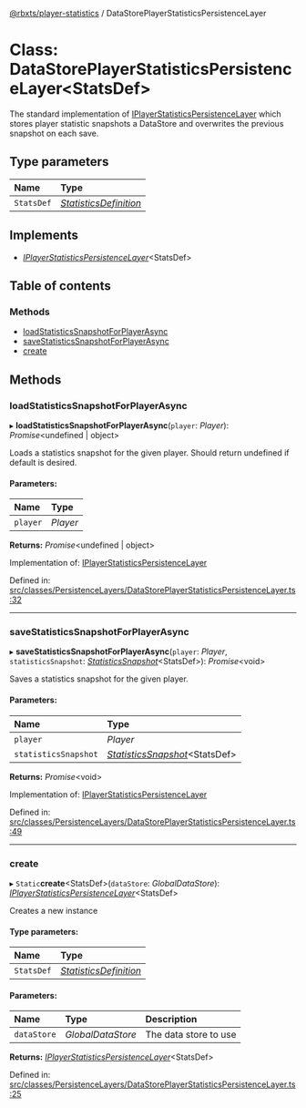 [@rbxts/player-statistics](../README.md) / DataStorePlayerStatisticsPersistenceLayer

# Class: DataStorePlayerStatisticsPersistenceLayer<StatsDef\>

The standard implementation of [IPlayerStatisticsPersistenceLayer](../interfaces/iplayerstatisticspersistencelayer.md) which stores player statistic snapshots a DataStore
and overwrites the previous snapshot on each save.

## Type parameters

Name | Type |
:------ | :------ |
`StatsDef` | [*StatisticsDefinition*](../README.md#statisticsdefinition) |

## Implements

* [*IPlayerStatisticsPersistenceLayer*](../interfaces/iplayerstatisticspersistencelayer.md)<StatsDef\>

## Table of contents

### Methods

- [loadStatisticsSnapshotForPlayerAsync](datastoreplayerstatisticspersistencelayer.md#loadstatisticssnapshotforplayerasync)
- [saveStatisticsSnapshotForPlayerAsync](datastoreplayerstatisticspersistencelayer.md#savestatisticssnapshotforplayerasync)
- [create](datastoreplayerstatisticspersistencelayer.md#create)

## Methods

### loadStatisticsSnapshotForPlayerAsync

▸ **loadStatisticsSnapshotForPlayerAsync**(`player`: *Player*): *Promise*<undefined \| object\>

Loads a statistics snapshot for the given player. Should return undefined if default is desired.

#### Parameters:

Name | Type |
:------ | :------ |
`player` | *Player* |

**Returns:** *Promise*<undefined \| object\>

Implementation of: [IPlayerStatisticsPersistenceLayer](../interfaces/iplayerstatisticspersistencelayer.md)

Defined in: [src/classes/PersistenceLayers/DataStorePlayerStatisticsPersistenceLayer.ts:32](https://github.com/Bytebit-Org/roblox-PlayerStatistics/blob/cabdfbf/src/classes/PersistenceLayers/DataStorePlayerStatisticsPersistenceLayer.ts#L32)

___

### saveStatisticsSnapshotForPlayerAsync

▸ **saveStatisticsSnapshotForPlayerAsync**(`player`: *Player*, `statisticsSnapshot`: [*StatisticsSnapshot*](../README.md#statisticssnapshot)<StatsDef\>): *Promise*<void\>

Saves a statistics snapshot for the given player.

#### Parameters:

Name | Type |
:------ | :------ |
`player` | *Player* |
`statisticsSnapshot` | [*StatisticsSnapshot*](../README.md#statisticssnapshot)<StatsDef\> |

**Returns:** *Promise*<void\>

Implementation of: [IPlayerStatisticsPersistenceLayer](../interfaces/iplayerstatisticspersistencelayer.md)

Defined in: [src/classes/PersistenceLayers/DataStorePlayerStatisticsPersistenceLayer.ts:49](https://github.com/Bytebit-Org/roblox-PlayerStatistics/blob/cabdfbf/src/classes/PersistenceLayers/DataStorePlayerStatisticsPersistenceLayer.ts#L49)

___

### create

▸ `Static`**create**<StatsDef\>(`dataStore`: *GlobalDataStore*): [*IPlayerStatisticsPersistenceLayer*](../interfaces/iplayerstatisticspersistencelayer.md)<StatsDef\>

Creates a new instance

#### Type parameters:

Name | Type |
:------ | :------ |
`StatsDef` | [*StatisticsDefinition*](../README.md#statisticsdefinition) |

#### Parameters:

Name | Type | Description |
:------ | :------ | :------ |
`dataStore` | *GlobalDataStore* | The data store to use    |

**Returns:** [*IPlayerStatisticsPersistenceLayer*](../interfaces/iplayerstatisticspersistencelayer.md)<StatsDef\>

Defined in: [src/classes/PersistenceLayers/DataStorePlayerStatisticsPersistenceLayer.ts:25](https://github.com/Bytebit-Org/roblox-PlayerStatistics/blob/cabdfbf/src/classes/PersistenceLayers/DataStorePlayerStatisticsPersistenceLayer.ts#L25)
